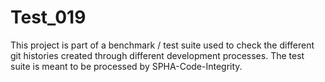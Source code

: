 # Test_019
This project is part of a benchmark / test suite used to check the different git histories created through different development processes. The test suite is meant to be processed by SPHA-Code-Integrity.
